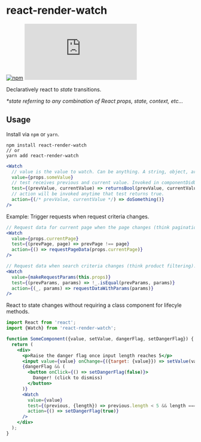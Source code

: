 # react-render-watch

[![npm](https://img.shields.io/npm/v/react-render-watch.svg?style=flat-square)](https://www.npmjs.com/package/react-render-watch)
[![gzip size](http://img.badgesize.io/https://unpkg.com/react-render-watch/dist/react-render-watch.umd.min.js?compression=gzip)](https://unpkg.com/react-render-watch/dist/react-render-watch.umd.min.js)

Declaratively react to _state_ transitions.

_\*state referring to any combination of React props, state, context, etc..._

## Usage

Install via `npm` or `yarn`.

```
npm install react-render-watch
// or
yarn add react-render-watch
```

```jsx
<Watch
  // value is the value to watch. Can be anything. A string, object, array... anything.
  value={props.someValue}
  // test receives previous and current value. Invoked in componentDidUpdate.
  test={(prevValue, currentValue) => returnsBool(prevValue, currentValue)}
  // action will be invoked anytime that test returns true.
  action={(/* prevValue, currentValue */) => doSomething()}
/>
```

Example: Trigger requests when request criteria changes.

```jsx
// Request data for current page when the page changes (think pagination).
<Watch
  value={props.currentPage}
  test={(prevPage, page) => prevPage !== page}
  action={() => requestPageData(props.currentPage)}
/>
```

```jsx
// Request data when search criteria changes (think product filtering).
<Watch
  value={makeRequestParams(this.props)}
  test={(prevParams, params) => !_.isEqual(prevParams, params)}
  action={(_, params) => requestDataWithParams(params)}
/>
```

React to state changes without requiring a class component for lifecyle methods.

```jsx
import React from 'react';
import {Watch} from 'react-render-watch';

function SomeComponent({value, setValue, dangerFlag, setDangerFlag}) {
  return (
    <div>
      <p>Raise the danger flag once input length reaches 5</p>
      <input value={value} onChange={({target: {value}}) => setValue(value)} />
      {dangerFlag && (
        <button onClick={() => setDangerFlag(false)}>
          Danger! (click to dismiss)
        </button>
      )}
      <Watch
        value={value}
        test={(previous, {length}) => previous.length < 5 && length === 5}
        action={() => setDangerFlag(true)}
      />
    </div>
  );
}
```
